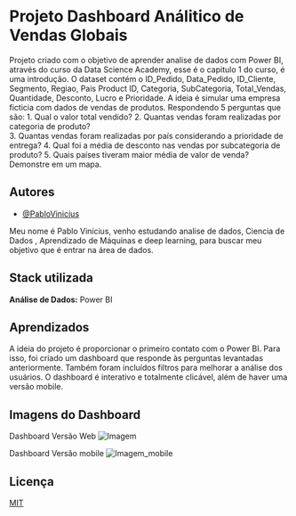 
# Projeto Dashboard Análitico de Vendas Globais

Projeto criado com o objetivo de aprender analise de dados com Power BI, através do curso da Data Science Academy, esse é o capitulo 1 do curso, é uma introdução.
O dataset contém o ID_Pedido, Data_Pedido, ID_Cliente, Segmento, Regiao, Pais	Product ID, Categoria, SubCategoria, Total_Vendas, Quantidade, Desconto, Lucro e Prioridade.
A ideia é simular uma empresa ficticia com dados de vendas de produtos. Respondendo 5 perguntas que são:
    1. Qual o valor total vendido?
    2. Quantas vendas foram realizadas por categoria de produto?       
    3. Quantas vendas foram realizadas por país considerando a prioridade de entrega?
    4.  Qual foi a média de desconto nas vendas por subcategoria de produto?
    5.  Quais países tiveram maior média de valor de venda? Demonstre em um mapa.

## Autores

- [@PabloVinicius](https://www.github.com/PabloViniciusSS)

Meu nome é Pablo Vinícius, venho estudando analise de dados, Ciencia de Dados , Aprendizado de Máquinas e deep learning, para buscar meu objetivo que é entrar na área de dados.
## Stack utilizada

**Análise de Dados:** Power BI
## Aprendizados

A ideia do projeto é proporcionar o primeiro contato com o Power BI. Para isso, foi criado um dashboard que responde às perguntas levantadas anteriormente. Também foram incluídos filtros para melhorar a análise dos usuários. O dashboard é interativo e totalmente clicável, além de haver uma versão mobile.

## Imagens do Dashboard

Dashboard Versão Web
![Imagem](https://github.com/PabloViniciusSS/Dashboard-de-Vendas-Globais/assets/48532322/0c59620e-615c-43b3-80c0-bda2ec51c875)

Dashboard Versão mobile
![Imagem_mobile](https://github.com/PabloViniciusSS/Dashboard-de-Vendas-Globais/assets/48532322/3d954fd1-97a6-4ee8-97d4-75d04183367d)

## Licença

[MIT](https://choosealicense.com/licenses/mit/)

